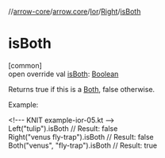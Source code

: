 //[arrow-core](../../../../index.md)/[arrow.core](../../index.md)/[Ior](../index.md)/[Right](index.md)/[isBoth](is-both.md)

# isBoth

[common]\
open override val [isBoth](is-both.md): [Boolean](https://kotlinlang.org/api/latest/jvm/stdlib/kotlin/-boolean/index.html)

Returns true if this is a [Both](../-both/index.md), false otherwise.

Example:

&lt;!--- KNIT example-ior-05.kt --&gt;\
Left("tulip").isBoth           // Result: false\
Right("venus fly-trap").isBoth // Result: false\
Both("venus", "fly-trap").isBoth // Result: true<!--- KNIT example-ior-06.kt -->
